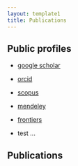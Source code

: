 ```yaml
---
layout: template1
title: Publications
---
```


## Public profiles

- [google scholar](https://scholar.google.com/citations?user=t55Dt5sAAAAJ&hl=en)
- [orcid](http://orcid.org/0000-0003-1656-7602)
- [scopus](https://www.scopus.com/authid/detail.uri?authorId=6701488666)
- [mendeley](https://www.mendeley.com/profiles/niklaus-grunwald/)
- [frontiers](http://loop.frontiersin.org/people/188053/overview)

- test ...

## Publications

<script src="http://bibbase.org/show?bib=https%3A%2F%2Fapi.zotero.org%2Fusers%2F116661%2Fcollections%2FQJ4Z3PH2%2Fitems%3Fkey%3DmeaOuxMcQYFcafdXgOBsfzuI%26format%3Dbibtex%26limit%3D100"></script>

